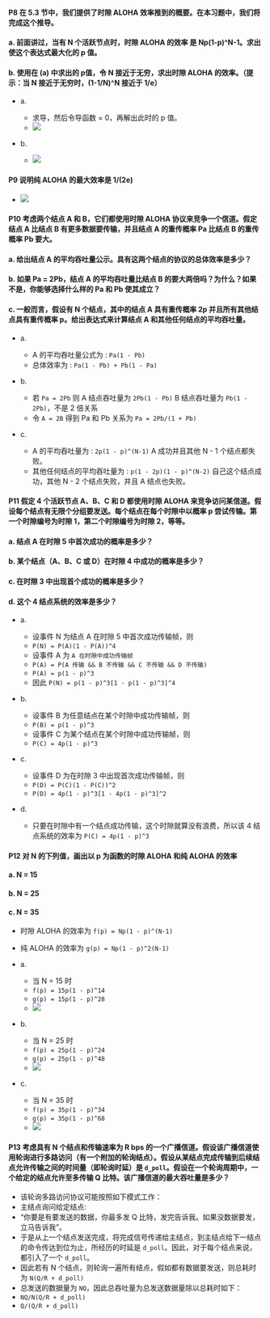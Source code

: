 #### P8 在 5.3 节中，我们提供了时隙 ALOHA 效率推到的概要。在本习题中，我们将完成这个推导。
#### a. 前面讲过，当有 N 个活跃节点时，时隙 ALOHA 的效率 是 Np(1-p)^N-1。求出使这个表达式最大化的 p 值。
#### b. 使用在 (a) 中求出的 p值，令 N 接近于无穷，求出时隙 ALOHA 的效率。（提示：当 N 接近于无穷时，(1-1/N)^N 接近于 1/e）
   
   * a.
     * 求导，然后令导函数 = 0，再解出此时的 p 值。
     * ![](https://github.com/YangXiaoHei/Networking/blob/master/05%20链路层/images/p8.1.png)
     
   * b.
     * ![](https://github.com/YangXiaoHei/Networking/blob/master/05%20链路层/images/p8.2.png)
     
#### P9 说明纯 ALOHA 的最大效率是 1/(2e)

  * ![](https://github.com/YangXiaoHei/Networking/blob/master/05%20链路层/images/p9.png)

#### P10 考虑两个结点 A 和 B，它们都使用时隙 ALOHA 协议来竞争一个信道。假定结点 A 比结点 B 有更多数据要传输，并且结点 A 的重传概率 Pa 比结点 B 的重传概率 Pb 要大。
#### a. 给出结点 A 的平均吞吐量公示。具有这两个结点的协议的总体效率是多少？
#### b. 如果 Pa = 2Pb，结点 A 的平均吞吐量比结点 B 的要大两倍吗？为什么？如果不是，你能够选择什么样的 Pa 和 Pb 使其成立？
#### c. 一般而言，假设有 N 个结点，其中的结点 A 具有重传概率 2p 并且所有其他结点具有重传概率 p。给出表达式来计算结点 A 和其他任何结点的平均吞吐量。

  * a.
    * A 的平均吞吐量公式为 : `Pa(1 - Pb)`
    * 总体效率为 : `Pa(1 - Pb) + Pb(1 - Pa)`
    
  * b.
    * 若 `Pa = 2Pb` 则 A 结点吞吐量为 `2Pb(1 - Pb)` B 结点吞吐量为 `Pb(1 - 2Pb)`，不是 2 倍关系
    * 令 `A = 2B` 得到 Pa 和 Pb 关系为 `Pa = 2Pb/(1 + Pb)`

  * c.
    * A 的平均吞吐量为 : `2p(1 - p)^(N-1)` A 成功并且其他 N - 1 个结点都失败。
    * 其他任何结点的平均吞吐量为 : `p(1 - 2p)(1 - p)^(N-2)` 自己这个结点成功，其他 N - 2 个结点失败，并且 A 结点也失败。

#### P11 假定 4 个活跃节点 A、B、C 和 D 都使用时隙 ALOHA 来竞争访问某信道。假设每个结点有无限个分组要发送。每个结点在每个时隙中以概率 p 尝试传输。第一个时隙编号为时隙 1，第二个时隙编号为时隙 2，等等。
#### a. 结点 A 在时隙 5 中首次成功的概率是多少？
#### b. 某个结点（A、B、C 或 D）在时隙 4 中成功的概率是多少？
#### c. 在时隙 3 中出现首个成功的概率是多少？
#### d. 这个 4 结点系统的效率是多少？

  * a.
    * 设事件 N 为结点 A 在时隙 5 中首次成功传输帧，则 
    * `P(N) = P(A)(1 - P(A))^4`
    * 设事件 A 为 `A 在时隙中成功传输帧`
    * `P(A) = P(A 传输 && B 不传输 && C 不传输 && D 不传输)`
    * `P(A) = p(1 - p)^3`
    * 因此 `P(N) = p(1 - p)^3[1 - p(1 - p)^3]^4`

  * b.
    * 设事件 B 为任意结点在某个时隙中成功传输帧，则 
    * `P(B) = p(1 - p)^3`
    * 设事件 C 为某个结点在某个时隙中成功传输帧，则
    * `P(C) = 4p(1 - p)^3`
   
  * c.
    * 设事件 D 为在时隙 3 中出现首次成功传输帧，则
    * `P(D) = P(C)(1 - P(C))^2`
    * `P(D) = 4p(1 - p)^3[1 - 4p(1 - p)^3]^2`
    
  * d.
    * 只要在时隙中有一个结点成功传输，这个时隙就算没有浪费，所以该 4 结点系统的效率为 `P(C) = 4p(1 - p)^3`

#### P12 对 N 的下列值，画出以 p 为函数的时隙 ALOHA 和纯 ALOHA 的效率
#### a. N = 15
#### b. N = 25
#### c. N = 35

  * 时隙 ALOHA 的效率为 `f(p) = Np(1 - p)^(N-1)`
  * 纯 ALOHA 的效率为 `g(p) = Np(1 - p)^2(N-1)`
  
  * a.
    * 当 N = 15 时
    * `f(p) = 15p(1 - p)^14`
    * `g(p) = 15p(1 - p)^28`
    * ![](https://github.com/YangXiaoHei/Networking/blob/master/05%20链路层/images/p12.1.png)

  * b.
    * 当 N = 25 时
    * `f(p) = 25p(1 - p)^24`
    * `g(p) = 25p(1 - p)^48`
    * ![](https://github.com/YangXiaoHei/Networking/blob/master/05%20链路层/images/p12.2.png)

 * c.
   * 当 N = 35 时
   * `f(p) = 35p(1 - p)^34`
   * `g(p) = 35p(1 - p)^68`
   * ![](https://github.com/YangXiaoHei/Networking/blob/master/05%20链路层/images/p12.3.png)

#### P13 考虑具有 N 个结点和传输速率为 R bps 的一个广播信道。假设该广播信道使用轮询进行多路访问（有一个附加的轮询结点）。假设从某结点完成传输到后续结点允许传输之间的时间量（即轮询时延）是 `d_poll`。假设在一个轮询周期中，一个给定的结点允许至多传输 Q 比特。该广播信道的最大吞吐量是多少？

  * 该轮询多路访问协议可能按照如下模式工作：
  * 主结点询问给定结点: 
  * “你要是有要发送的数据，你最多发 Q 比特，发完告诉我。如果没数据要发，立马告诉我”。
  * 于是从上一个结点发送完成，将完成信号传递给主结点，到主结点给下一结点的命令传达到位为止，所经历的时延是 `d_poll`。因此，对于每个结点来说，都引入了一个 `d_poll`。
  * 因此若有 N 个结点，则轮询一遍所有结点，假如都有数据要发送，则总耗时为 `N(Q/R + d_poll)`
  * 总发送的数据量为 `NQ`，因此总吞吐量为总发送数据量除以总耗时如下：
  * `NQ/N(Q/R + d_poll)`
  * `Q/(Q/R + d_poll)`



  
   
